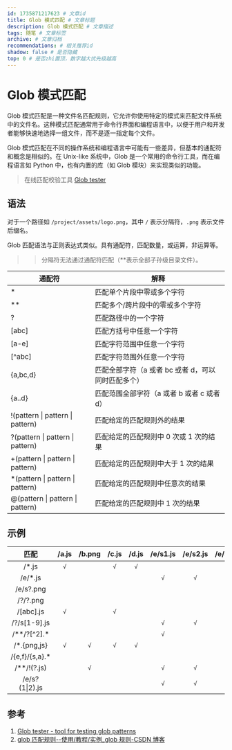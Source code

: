 ```yaml
---
id: 1735871217623 # 文章id
title: Glob 模式匹配 # 文章标题
description: Glob 模式匹配 # 文章描述
tags: 随笔 # 文章标签
archive: # 文章归档
recommendations: # 相关推荐id
shadow: false # 是否隐藏
top: 0 # 是否zhi置顶，数字越大优先级越高
---
```


# Glob 模式匹配

Glob 模式匹配是一种文件名匹配规则，它允许你使用特定的模式来匹配文件系统中的文件名。这种模式匹配通常用于命令行界面和编程语言中，以便于用户和开发者能够快速地选择一组文件，而不是逐一指定每个文件。

Glob 模式匹配在不同的操作系统和编程语言中可能有一些差异，但基本的通配符和概念是相似的。在 Unix-like 系统中，Glob 是一个常用的命令行工具，而在编程语言如 Python 中，也有内置的库（如 Glob 模块）来实现类似的功能。

> 在线匹配校验工具 [Glob tester](https://globster.xyz/)

## 语法

对于一个路径如 `/project/assets/logo.png`，其中 `/` 表示分隔符，`.png` 表示文件后缀名。

Glob 匹配语法与正则表达式类似。具有通配符，匹配数量，或运算，非运算等。

> > 分隔符无法通过通配符匹配（\*\*表示全部子孙级目录文件）。

| 通配符                            | 解释                                               |
| --------------------------------- | -------------------------------------------------- |
| \*                                | 匹配单个片段中零或多个字符                         |
| \*\*                              | 匹配多个/跨片段中的零或多个字符                    |
| ?                                 | 匹配路径中的一个字符                               |
| [abc]                             | 匹配方括号中任意一个字符                           |
| [a-e]                             | 匹配字符范围中任意一个字符                         |
| [^abc]                            | 匹配字符范围外任意一个字符                         |
| {a,bc,d}                          | 匹配全部字符（a 或者 bc 或者 d，可以同时匹配多个） |
| {a..d}                            | 匹配范围全部字符（a 或者 b 或者 c 或者 d）         |
| !(pattern \| pattern \| pattern)  | 匹配给定的匹配规则外的结果                         |
| ?(pattern \| pattern \| pattern)  | 匹配给定的匹配规则中 0 次或 1 次的结果             |
| +(pattern \| pattern \| pattern)  | 匹配给定的匹配规则中大于 1 次的结果                |
| \*(pattern \| pattern \| pattern) | 匹配给定的匹配规则中任意次的结果                   |
| @(pattern \| pattern \| pattern)  | 匹配给定的匹配规则中 1 次的结果                    |

## 示例

|      匹配       | /a.js | /b.png | /c.js | /d.js | /e/s1.js | /e/s2.js | /e/s3.png | f/a.js | f/a.png |
| :-------------: | :---: | :----: | :---: | :---: | :------: | :------: | :-------: | :----: | :-----: |
|     /\*.js      |  `√`  |        |  `√`  |  `√`  |          |          |           |        |         |
|    /e/\*.js     |       |        |       |       |   `√`    |   `√`    |           |        |         |
|    /e/s?.png    |       |        |       |       |          |          |    `√`    |        |         |
|    /?/?.png     |       |        |       |       |          |          |           |        |   `√`   |
|    /[abc].js    |  `√`  |        |  `√`  |       |          |          |           |        |         |
|  /?/s[1-9].js   |       |        |       |       |   `√`    |   `√`    |           |        |         |
| /\*\*/?[^2].\*  |       |        |       |       |   `√`    |          |           |  `√`   |         |
|  /\*.{png,js}   |  `√`  |  `√`   |  `√`  |  `√`  |          |          |           |        |         |
| /{e,f}/{s,a}.\* |       |        |       |       |          |          |           |  `√`   |   `√`   |
|  /\*\*/!(?.js)  |       |  `√`   |       |       |   `√`    |   `√`    |    `√`    |        |   `√`   |
| /e/s?(1\|2).js  |       |        |       |       |   `√`    |   `√`    |           |        |         |

## 参考

1. [Glob tester - tool for testing glob patterns](https://globster.xyz/)
1. [glob 匹配规则--使用/教程/实例\_glob 规则-CSDN 博客](https://knife.blog.csdn.net/article/details/125043362)
